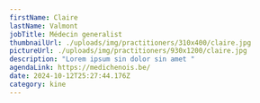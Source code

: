 ```yaml
---
firstName: Claire
lastName: Valmont
jobTitle: Médecin generalist
thumbnailUrl: ./uploads/img/practitioners/310x400/claire.jpg
pictureUrl: ./uploads/img/practitioners/930x1200/claire.jpg
description: "Lorem ipsum sin dolor sin amet "
agendaLink: https://medichenois.be/
date: 2024-10-12T25:27:44.176Z
category: kine
---
```

